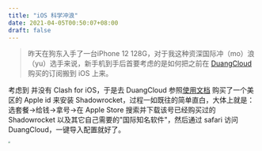```yaml
---
title: "iOS 科学冲浪"
date: 2021-04-05T00:50:07+08:00
draft: false
---
```


> 昨天在狗东入手了一台iPhone 12 128G，对于我这种资深国际冲（mo）浪（yu）选手来说，新手机到手后首要考虑的是如何把之前在 [DuangCloud](https://www.dcrelay.me) 购买的订阅搬到 iOS 上来。

考虑到 并没有 Clash for iOS，于是去 DuangCloud 参照[使用文档](https://www.dcrelay.me/#/knowledge) 购买了一个美区的 Apple id 来安装 Shadowrocket，过程一如既往的简单直白，大体上就是：选套餐->给钱->拿号->在 Apple Store 搜索并下载该号已经购买过的 Shadowrocket 以及其它自己需要的"国际知名软件"，然后通过 safari 访问 DuangCloud，一键导入配置就好了。

<img src="https://cdn.jsdelivr.net/gh/jaywhen/imageBed/imgshadowrocket.png" style="zoom:25%;" />